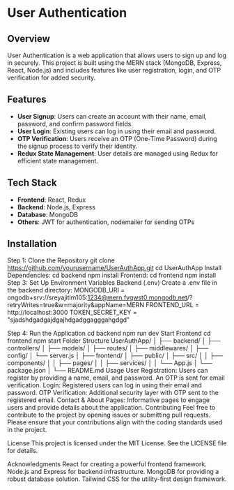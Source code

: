# User Authentication

## Overview

User Authentication is a web application that allows users to sign up and log in securely. This project is built using the MERN stack (MongoDB, Express, React, Node.js) and includes features like user registration, login, and OTP verification for added security.

## Features

- **User Signup**: Users can create an account with their name, email, password, and confirm password fields.
- **User Login**: Existing users can log in using their email and password.
- **OTP Verification**: Users receive an OTP (One-Time Password) during the signup process to verify their identity.
- **Redux State Management**: User details are managed using Redux for efficient state management.

## Tech Stack

- **Frontend**: React, Redux
- **Backend**: Node.js, Express
- **Database**: MongoDB
- **Others**: JWT for authentication, nodemailer for sending OTPs

## Installation

Step 1: Clone the Repository
git clone https://github.com/yourusername/UserAuthApp.git
cd UserAuthApp
 Install Dependencies:
 cd backend
npm install
Frontend:
cd frontend
npm install
Step 3: Set Up Environment Variables
Backend (.env)
Create a .env file in the backend directory:
MONGODB_URI = ongodb+srv://sreyajitlm105:1234@mern.fvgwst0.mongodb.net/?retryWrites=true&w=majority&appName=MERN
FRONTEND_URL = http://localhost:3000
TOKEN_SECRET_KEY = "sjadshdgadgajdgajhdgadggagggahgdgd"

Step 4: Run the Application
cd backend
npm run dev
Start Frontend
cd frontend
npm start
Folder Structure
UserAuthApp/
│
├── backend/
│   ├── controllers/
│   ├── models/
│   ├── routes/
│   ├── middlewares/
│   ├── config/
│   └── server.js
│
├── frontend/
│   ├── public/
│   ├── src/
│   │   ├── components/
│   │   ├── pages/
│   │   ├── services/
│   │   └── App.js
│   └── package.json
│
└── README.md
Usage
User Registration: Users can register by providing a name, email, and password. An OTP is sent for email verification.
Login: Registered users can log in using their email and password.
OTP Verification: Additional security layer with OTP sent to the registered email.
Contact & About Pages: Informative pages to engage users and provide details about the application.
Contributing
Feel free to contribute to the project by opening issues or submitting pull requests. Please ensure that your contributions align with the coding standards used in the project.

License
This project is licensed under the MIT License. See the LICENSE file for details.

Acknowledgments
React for creating a powerful frontend framework.
Node.js and Express for backend infrastructure.
MongoDB for providing a robust database solution.
Tailwind CSS for the utility-first design framework.


